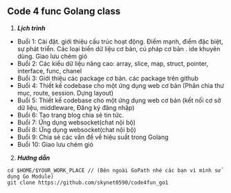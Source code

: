 ## Code 4 func Golang class

1. ***Lịch trình***
-  Buổi 1: Cài đặt. giới thiệu cấu trúc hoạt động. Điểm mạnh, điểm đặc biệt, sự phát triển. Các loại biến dữ liệu cơ bản, cú pháp cơ bản . ide khuyên dùng. Giao lưu chém gió
-  Buổi 2: Các kiểu dữ liệu nâng cao: array, slice, map, struct, pointer, interface, func, chanel 
-  Buổi 3: Giới thiệu các package cơ bản. các package trên github
-  Buổi 4: Thiết kế codebase cho một ứng dụng web cơ bản (Phân chia thư mục, route, session. Dựng layout)
-  Buổi 5: Thiết kế codebase cho một ứng dụng web cơ bản (kết nối cơ sở dữ liệu, middleware, Đăng ký đăng nhập)
-  Buổi 6: Tạo trang blog chia sẻ tin tức.
-  Buổi 7: Ứng dụng websocket(chat nội bộ)
-  Buổi 8: Ứng dụng websocket(chat nội bộ)
-  Buổi 9: Chia sẻ các vấn đề về hiệu suất trong Golang
-  Buổi 10: Giao lưu chém gió
2. ***Hướng dẫn***
```cgo
cd $HOME/$YOUR_WORK_PLACE // (Bên ngoài GoPath nhé các bạn vì mình sử dụng Go Module)
git clone https://github.com/skynet0590/code4fun_go1
```